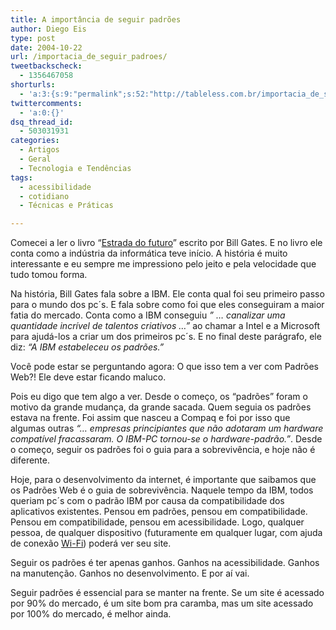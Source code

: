 ```yaml
---
title: A importância de seguir padrões
author: Diego Eis
type: post
date: 2004-10-22
url: /importacia_de_seguir_padroes/
tweetbackscheck:
  - 1356467058
shorturls:
  - 'a:3:{s:9:"permalink";s:52:"http://tableless.com.br/importacia_de_seguir_padroes";s:7:"tinyurl";s:26:"http://tinyurl.com/42chylk";s:4:"isgd";s:19:"http://is.gd/YHuzrx";}'
twittercomments:
  - 'a:0:{}'
dsq_thread_id:
  - 503031931
categories:
  - Artigos
  - Geral
  - Tecnologia e Tendências
tags:
  - acessibilidade
  - cotidiano
  - Técnicas e Práticas

---
```

Comecei a ler o livro &#8220;[Estrada do futuro][1]&#8221; escrito por Bill Gates. E no livro ele conta como a indústria da informática teve início. A história é muito interessante e eu sempre me impressiono pelo jeito e pela velocidade que tudo tomou forma.

Na história, Bill Gates fala sobre a IBM. Ele conta qual foi seu primeiro passo para o mundo dos pc´s. E fala sobre como foi que eles conseguiram a maior fatia do mercado. Conta como a IBM conseguiu _&#8221; &#8230; canalizar uma quantidade incrível de talentos criativos &#8230;&#8221;_ ao chamar a Intel e a Microsoft para ajudá-los a criar um dos primeiros pc´s. E no final deste parágrafo, ele diz: _&#8220;A IBM estabeleceu os padrões.&#8221;_

Você pode estar se perguntando agora: O que isso tem a ver com Padrões Web?! Ele deve estar ficando maluco.
  
Pois eu digo que tem algo a ver. Desde o começo, os &#8220;padrões&#8221; foram o motivo da grande mudança, da grande sacada. Quem seguia os padrões estava na frente. Foi assim que nasceu a Compaq e foi por isso que algumas outras _&#8220;&#8230; empresas principiantes que não adotaram um hardware compatível fracassaram. O IBM-PC tornou-se o hardware-padrão.&#8221;_. Desde o começo, seguir os padrões foi o guia para a sobrevivência, e hoje não é diferente.

Hoje, para o desenvolvimento da internet, é importante que saibamos que os Padrões Web é o guia de sobrevivência. Naquele tempo da IBM, todos queriam pc´s com o padrão IBM por causa da compatibilidade dos aplicativos existentes. Pensou em padrões, pensou em compatibilidade. Pensou em compatibilidade, pensou em acessibilidade. Logo, qualquer pessoa, de qualquer dispositivo (futuramente em qualquer lugar, com ajuda de conexão [Wi-Fi][2]) poderá ver seu site.

Seguir os padrões é ter apenas ganhos. Ganhos na acessibilidade. Ganhos na manutenção. Ganhos no desenvolvimento. E por aí vai.
  
Seguir padrões é essencial para se manter na frente. Se um site é acessado por 90% do mercado, é um site bom pra caramba, mas um site acessado por 100% do mercado, é melhor ainda.

 [1]: http://tableless.com.br/eyesmiles/livros.asp#8571645094
 [2]: http://www.mobilelife.com.br/glossario.asp#wifi